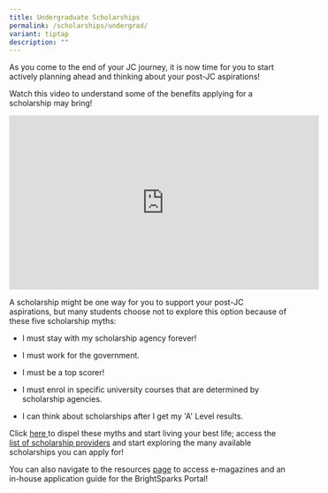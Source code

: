 ```yaml
---
title: Undergraduate Scholarships
permalink: /scholarships/undergrad/
variant: tiptap
description: ""
---
```

<p>As you come to the end of your JC journey, it is now time for you to start
actively planning ahead and thinking about your post-JC aspirations!</p>
<p>Watch this video to understand some of the benefits applying for a scholarship
may bring!</p>
<div class="iframe-wrapper">
<iframe height="315" width="560" allowfullscreen="true" frameborder="0" src="https://www.youtube.com/embed/3_V-gmVK2qg?si=EVOKuFWlHZq5LRle"></iframe>
</div>
<p></p>
<p>A scholarship might be one way for you to support your post-JC aspirations,
but many students choose not to explore this option because of these five
scholarship myths:</p>
<ul data-tight="true" class="tight">
<li>
<p>I must stay with my scholarship agency forever!</p>
</li>
<li>
<p>I must work for the government.</p>
</li>
<li>
<p>I must be a top scorer!</p>
</li>
<li>
<p>I must enrol in specific university courses that are determined by scholarship
agencies.</p>
</li>
<li>
<p>I can think about scholarships after I get my 'A' Level results.</p>
</li>
</ul>
<p>Click <a href="https://go.gov.sg/scholarshipmyths" rel="noopener noreferrer nofollow" target="_blank">here </a>to
dispel these myths and start living your best life; access the <a href="https://go.gov.sg/scholarshipsproviders" rel="noopener noreferrer nofollow" target="_blank">list of scholarship providers</a> and
start exploring the many available scholarships you can apply for!</p>
<p></p>
<p>You can also navigate to the resources <a href="ecg.temasekjc.moe.edu.sg/scholarships/resources/" rel="noopener noreferrer nofollow" target="_blank">page</a> to access
e-magazines and an in-house application guide for the BrightSparks Portal!</p>
<p></p>
<p></p>
<p></p>
<p></p>